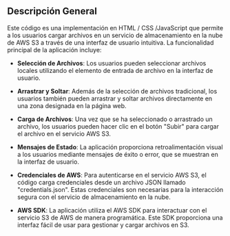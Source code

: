 ## Descripción General

Este código es una implementación en HTML / CSS /JavaScript que permite a los usuarios cargar archivos en un servicio de almacenamiento en la nube de AWS S3 a través de una interfaz de usuario intuitiva. La funcionalidad principal de la aplicación incluye:

* **Selección de Archivos**: Los usuarios pueden seleccionar archivos locales utilizando el elemento de entrada de archivo en la interfaz de usuario.

* **Arrastrar y Soltar**: Además de la selección de archivos tradicional, los usuarios también pueden arrastrar y soltar archivos directamente en una zona designada en la página web.

* **Carga de Archivos**: Una vez que se ha seleccionado o arrastrado un archivo, los usuarios pueden hacer clic en el botón "Subir" para cargar el archivo en el servicio AWS S3.

* **Mensajes de Estado**: La aplicación proporciona retroalimentación visual a los usuarios mediante mensajes de éxito o error, que se muestran en la interfaz de usuario.

* **Credenciales de AWS**: Para autenticarse en el servicio AWS S3, el código carga credenciales desde un archivo JSON llamado "credentials.json". Estas credenciales son necesarias para la interacción segura con el servicio de almacenamiento en la nube.

* **AWS SDK**: La aplicación utiliza el AWS SDK para interactuar con el servicio S3 de AWS de manera programática. Este SDK proporciona una interfaz fácil de usar para gestionar y cargar archivos en S3.

